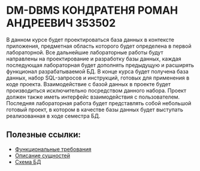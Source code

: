 # DM-DBMS КОНДРАТЕНЯ РОМАН АНДРЕЕВИЧ 353502

В данном курсе будет проектироваться база данных в контексте приложения, предметная область которого будет определена в первой лабораторной. Все дальнейшие лабораторные работы будут направлены на проектирование и  разработку базы данных, каждая последующая лабораторная будет дополнять предыдущую и расширять функционал разрабатываемой БД. 
В конце курса будет получена база данных, набор SQL-запросов и инструкций, готовых для применения в коде проекта. Взаимодействие с базой данных в проекте будет производиться исключительно посредством данного набора. Проект должен также иметь интерфейс взаимодействия с пользователем.
Последняя лабораторная работа будет представлять собой небольшой готовый проект, в котором в качестве базы данных будет выступать реализованная в ходе семестра БД.

## Полезные ссылки:

* [Функциональные требования](docs/FUNCTIONAL_REQUIRMENTS.md)
* [Описание сущностей](docs/ENTITY_DESCRIPTION.md)
* [Схема БД](docs/DB_SCHEMA.svg)
